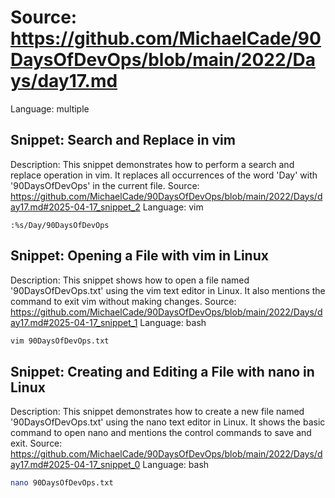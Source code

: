 # Source: https://github.com/MichaelCade/90DaysOfDevOps/blob/main/2022/Days/day17.md
Language: multiple

## Snippet: Search and Replace in vim
Description: This snippet demonstrates how to perform a search and replace operation in vim. It replaces all occurrences of the word 'Day' with '90DaysOfDevOps' in the current file.
Source: https://github.com/MichaelCade/90DaysOfDevOps/blob/main/2022/Days/day17.md#2025-04-17_snippet_2
Language: vim

```vim
:%s/Day/90DaysOfDevOps
```

## Snippet: Opening a File with vim in Linux
Description: This snippet shows how to open a file named '90DaysOfDevOps.txt' using the vim text editor in Linux. It also mentions the command to exit vim without making changes.
Source: https://github.com/MichaelCade/90DaysOfDevOps/blob/main/2022/Days/day17.md#2025-04-17_snippet_1
Language: bash

```bash
vim 90DaysOfDevOps.txt
```

## Snippet: Creating and Editing a File with nano in Linux
Description: This snippet demonstrates how to create a new file named '90DaysOfDevOps.txt' using the nano text editor in Linux. It shows the basic command to open nano and mentions the control commands to save and exit.
Source: https://github.com/MichaelCade/90DaysOfDevOps/blob/main/2022/Days/day17.md#2025-04-17_snippet_0
Language: bash

```bash
nano 90DaysOfDevOps.txt
```